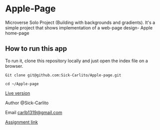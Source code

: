 # Apple-Page
Microverse Solo Project (Building with backgrounds and gradients). It's a simple project that shows implementation of a web-page design- Apple home-page



## How to run this app
To run it, clone this repository locally and just open the index file on a browser.
```
Git clone git@github.com:Sick-Carlito/Apple-page.git

cd ~/Apple-page

```

[Live version](https://raw.githack.com/Sick-Carlito/Apple-Page/Feature-1/index.html)

Author
@Sick-Carlito

Email
carlb1319@gmail.com

[Assignment link](https://www.theodinproject.com/courses/html5-and-css3/lessons/backgrounds-and-gradients)